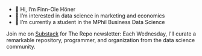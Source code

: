- 👋 Hi, I’m Finn-Ole Höner
- 👀 I’m interested in data science in marketing and economics
- 🌱 I’m currently a student in the MPhil Business Data Science

Join me on [Substack](https://dsecon.substack.com) for The Repo newsletter: Each Wednesday, I'll curate a remarkable repository, programmer, and organization from the data science community.
